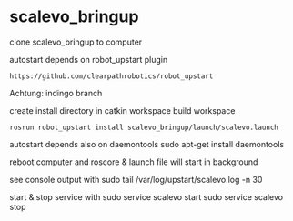 # scalevo_bringup
 
 clone scalevo_bringup to computer

autostart depends on robot_upstart plugin

    https://github.com/clearpathrobotics/robot_upstart 
   
Achtung: indingo branch

create install directory in catkin workspace
build workspace

    rosrun robot_upstart install scalevo_bringup/launch/scalevo.launch

autostart depends also on daemontools
    sudo apt-get install daemontools

reboot computer and roscore & launch file will start in background

see console output with
    sudo tail /var/log/upstart/scalevo.log -n 30

start & stop service with 
    sudo service scalevo start
    sudo service scalevo stop

